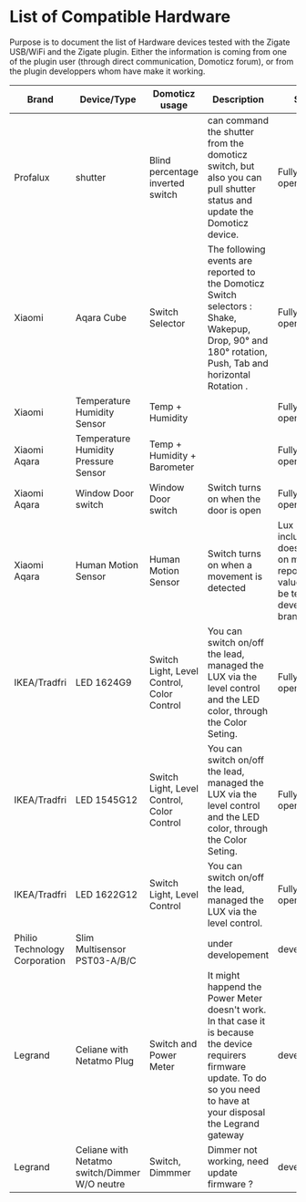 # List of Compatible Hardware
Purpose is to document the list of Hardware devices tested with the Zigate USB/WiFi and the Zigate plugin.
Either the information is coming from one of the plugin user (through direct communication, Domoticz forum), or from the plugin developpers whom have make it working.


| Brand | Device/Type | Domoticz usage | Description | Status | Plugin Version |
| ----- | ----------- | -------------- | ----------- | ------ | -------------- |
| Profalux | shutter | Blind percentage inverted switch | can command the shutter from the domoticz switch, but also you can pull shutter status and update the Domoticz device. | Fully operationnal | master > 2.3.5 | 
| Xiaomi | Aqara Cube | Switch Selector | The following events are reported to the Domoticz Switch selectors : Shake, Wakepup, Drop, 90° and 180° rotation, Push, Tab and horizontal Rotation . | Fully operationnal | developement |
| Xiaomi | Temperature Humidity Sensor | Temp + Humidity | | Fully operationnal | master |
| Xiaomi Aqara | Temperature Humidity Pressure Sensor | Temp + Humidity + Barometer | | Fully operationnal | master |
| Xiaomi Aqara | Window Door switch | Window Door switch | Switch turns on when the door is open | Fully operationnal | master |
| Xiaomi Aqara | Human Motion Sensor | Human Motion Sensor | Switch turns on when a movement is detected | Lux sensor included doesn't work on master - report false values - To be tested in developement branch | master |
| IKEA/Tradfri | LED 1624G9  | Switch Light, Level Control, Color Control | You can switch on/off the lead, managed the LUX via the level control and the LED color, through the Color Seting. | Fully operationnal | developement |
| IKEA/Tradfri | LED 1545G12  | Switch Light, Level Control, Color Control | You can switch on/off the lead, managed the LUX via the level control and the LED color, through the Color Seting. | Fully operationnal | developement |
| IKEA/Tradfri | LED 1622G12 | Switch Light, Level Control | You can switch on/off the lead, managed the LUX via the level control. | Fully operationnal | master > 2.3.5 |
| Philio Technology Corporation | Slim Multisensor PST03-A/B/C |  | under developement | developement |
| Legrand | Celiane with Netatmo Plug | Switch and Power Meter | It might happend the Power Meter doesn't work. In that case it is because the device requirers firmware update. To do so you need to have at your disposal the Legrand gateway | developement |
| Legrand | Celiane with Netatmo switch/Dimmer W/O neutre | Switch, Dimmmer | Dimmer not working, need update firmware ? | developement |
